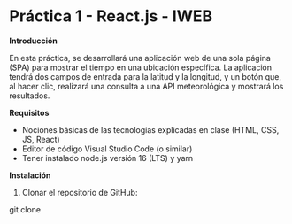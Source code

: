 # Práctica 1 - React.js - IWEB

**Introducción**

En esta práctica, se desarrollará una aplicación web de una sola página (SPA) para mostrar el tiempo en una ubicación específica. La aplicación tendrá dos campos de entrada para la latitud y la longitud, y un botón que, al hacer clic, realizará una consulta a una API meteorológica y mostrará los resultados.

**Requisitos**

* Nociones básicas de las tecnologías explicadas en clase (HTML, CSS, JS, React)
* Editor de código Visual Studio Code (o similar)
* Tener instalado node.js versión 16 (LTS) y yarn

**Instalación**

1. Clonar el repositorio de GitHub:

git clone
